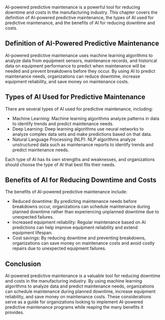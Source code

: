 
AI-powered predictive maintenance is a powerful tool for reducing downtime and costs in the manufacturing industry. This chapter covers the definition of AI-powered predictive maintenance, the types of AI used for predictive maintenance, and the benefits of AI for reducing downtime and costs.

Definition of AI-Powered Predictive Maintenance
-----------------------------------------------

AI-powered predictive maintenance uses machine learning algorithms to analyze data from equipment sensors, maintenance records, and historical data on equipment performance to predict when maintenance will be needed and prevent breakdowns before they occur. By using AI to predict maintenance needs, organizations can reduce downtime, increase equipment reliability, and save money on maintenance costs.

Types of AI Used for Predictive Maintenance
-------------------------------------------

There are several types of AI used for predictive maintenance, including:

* Machine Learning: Machine learning algorithms analyze patterns in data to identify trends and predict maintenance needs.
* Deep Learning: Deep learning algorithms use neural networks to analyze complex data sets and make predictions based on that data.
* Natural Language Processing (NLP): NLP algorithms analyze unstructured data such as maintenance reports to identify trends and predict maintenance needs.

Each type of AI has its own strengths and weaknesses, and organizations should choose the type of AI that best fits their needs.

Benefits of AI for Reducing Downtime and Costs
----------------------------------------------

The benefits of AI-powered predictive maintenance include:

* Reduced downtime: By predicting maintenance needs before breakdowns occur, organizations can schedule maintenance during planned downtime rather than experiencing unplanned downtime due to unexpected failures.
* Increased equipment reliability: Regular maintenance based on AI predictions can help improve equipment reliability and extend equipment lifespan.
* Cost savings: By reducing downtime and preventing breakdowns, organizations can save money on maintenance costs and avoid costly repairs due to unexpected equipment failures.

Conclusion
----------

AI-powered predictive maintenance is a valuable tool for reducing downtime and costs in the manufacturing industry. By using machine learning algorithms to analyze data and predict maintenance needs, organizations can schedule maintenance during planned downtime, increase equipment reliability, and save money on maintenance costs. These considerations serve as a guide for organizations looking to implement AI-powered predictive maintenance programs while reaping the many benefits it provides.
